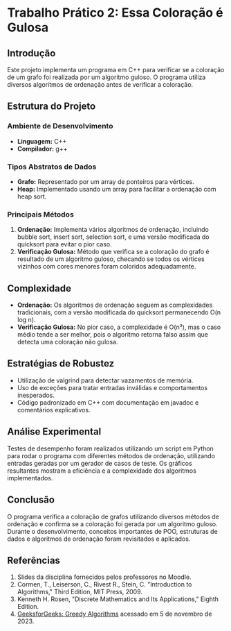 # Trabalho Prático 2: Essa Coloração é Gulosa

## Introdução

Este projeto implementa um programa em C++ para verificar se a coloração de um grafo foi realizada por um algoritmo guloso. O programa utiliza diversos algoritmos de ordenação antes de verificar a coloração.

## Estrutura do Projeto

### Ambiente de Desenvolvimento

- **Linguagem:** C++
- **Compilador:** g++

### Tipos Abstratos de Dados

- **Grafo:** Representado por um array de ponteiros para vértices.
- **Heap:** Implementado usando um array para facilitar a ordenação com heap sort.

### Principais Métodos

1. **Ordenação:** Implementa vários algoritmos de ordenação, incluindo bubble sort, insert sort, selection sort, e uma versão modificada do quicksort para evitar o pior caso.
2. **Verificação Gulosa:** Método que verifica se a coloração do grafo é resultado de um algoritmo guloso, checando se todos os vértices vizinhos com cores menores foram coloridos adequadamente.

## Complexidade

- **Ordenação:** Os algoritmos de ordenação seguem as complexidades tradicionais, com a versão modificada do quicksort permanecendo O(n log n).
- **Verificação Gulosa:** No pior caso, a complexidade é O(n³), mas o caso médio tende a ser melhor, pois o algoritmo retorna falso assim que detecta uma coloração não gulosa.

## Estratégias de Robustez

- Utilização de valgrind para detectar vazamentos de memória.
- Uso de exceções para tratar entradas inválidas e comportamentos inesperados.
- Código padronizado em C++ com documentação em javadoc e comentários explicativos.

## Análise Experimental

Testes de desempenho foram realizados utilizando um script em Python para rodar o programa com diferentes métodos de ordenação, utilizando entradas geradas por um gerador de casos de teste. Os gráficos resultantes mostram a eficiência e a complexidade dos algoritmos implementados.

## Conclusão

O programa verifica a coloração de grafos utilizando diversos métodos de ordenação e confirma se a coloração foi gerada por um algoritmo guloso. Durante o desenvolvimento, conceitos importantes de POO, estruturas de dados e algoritmos de ordenação foram revisitados e aplicados.

## Referências

1. Slides da disciplina fornecidos pelos professores no Moodle.
2. Cormen, T., Leiserson, C., Rivest R., Stein, C. "Introduction to Algorithms," Third Edition, MIT Press, 2009.
3. Kenneth H. Rosen, "Discrete Mathematics and Its Applications," Eighth Edition.
4. [GeeksforGeeks: Greedy Algorithms](https://www.geeksforgeeks.org/greedy-algorithms) acessado em 5 de novembro de 2023.
